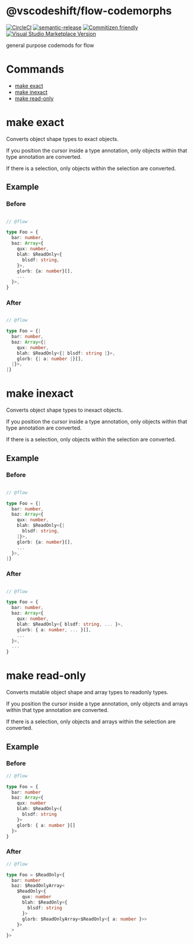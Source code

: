 # @vscodeshift/flow-codemorphs

[![CircleCI](https://circleci.com/gh/vscodeshift/flow-codemorphs.svg?style=svg)](https://circleci.com/gh/vscodeshift/flow-codemorphs)
[![semantic-release](https://img.shields.io/badge/%20%20%F0%9F%93%A6%F0%9F%9A%80-semantic--release-e10079.svg)](https://github.com/semantic-release/semantic-release)
[![Commitizen friendly](https://img.shields.io/badge/commitizen-friendly-brightgreen.svg)](http://commitizen.github.io/cz-cli/)
[![Visual Studio Marketplace Version](https://img.shields.io/visual-studio-marketplace/v/vscodeshift.flow-codemorphs)](https://marketplace.visualstudio.com/items?itemName=vscodeshift.flow-codemorphs)

general purpose codemods for flow

# Commands

<!-- toc -->

- [make exact](#make-exact)
- [make inexact](#make-inexact)
- [make read-only](#make-read-only)

<!-- tocstop -->

# make exact

Converts object shape types to exact objects.

If you position the cursor inside a type annotation, only objects within that
type annotation are converted.

If there is a selection, only objects within the selection are converted.

## Example

### Before

```ts

// @flow

type Foo = {
  bar: number,
  baz: Array<{
    qux: number,
    blah: $ReadOnly<{
      blsdf: string,
    }>,
    glorb: {a: number}[],
    ...
  }>,
}

```

### After

```ts

// @flow

type Foo = {|
  bar: number,
  baz: Array<{|
    qux: number,
    blah: $ReadOnly<{| blsdf: string |}>,
    glorb: {| a: number |}[],
  |}>,
|}

```

# make inexact

Converts object shape types to inexact objects.

If you position the cursor inside a type annotation, only objects within that
type annotation are converted.

If there is a selection, only objects within the selection are converted.

## Example

### Before

```ts

// @flow

type Foo = {|
  bar: number,
  baz: Array<{
    qux: number,
    blah: $ReadOnly<{|
      blsdf: string,
    |}>,
    glorb: {a: number}[],
    ...
  }>,
|}

```

### After

```ts

// @flow

type Foo = {
  bar: number,
  baz: Array<{
    qux: number,
    blah: $ReadOnly<{ blsdf: string, ... }>,
    glorb: { a: number, ... }[],
    ...
  }>,
  ...
}

```

# make read-only

Converts mutable object shape and array types to readonly types.

If you position the cursor inside a type annotation, only objects
and arrays within that type annotation are converted.

If there is a selection, only objects and arrays within the selection are converted.

## Example

### Before

```ts
// @flow

type Foo = {
  bar: number
  baz: Array<{
    qux: number
    blah: $ReadOnly<{
      blsdf: string
    }>
    glorb: { a: number }[]
  }>
}
```

### After

```ts
// @flow

type Foo = $ReadOnly<{
  bar: number
  baz: $ReadOnlyArray<
    $ReadOnly<{
      qux: number
      blah: $ReadOnly<{
        blsdf: string
      }>
      glorb: $ReadOnlyArray<$ReadOnly<{ a: number }>>
    }>
  >
}>
```
